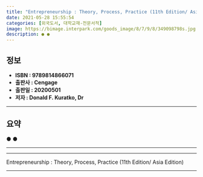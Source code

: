 ```yaml
---
title: "Entrepreneurship : Theory, Process, Practice (11th Edition/ Asia Edition)"
date: 2021-05-28 15:55:54
categories: [외국도서, 대학교재-전문서적]
image: https://bimage.interpark.com/goods_image/8/7/9/8/349098798s.jpg
description: ● ●
---
```


## **정보**

- **ISBN : 9789814866071**
- **출판사 : Cengage**
- **출판일 : 20200501**
- **저자 : Donald F. Kuratko, Dr**

------



## **요약**

●  ●  

------



------


Entrepreneurship : Theory, Process, Practice (11th Edition/ Asia Edition) 

------


